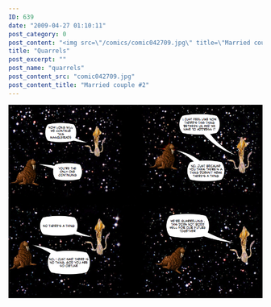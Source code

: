 ```yaml
---
ID: 639
date: "2009-04-27 01:10:11"
post_category: 0
post_content: "<img src=\"/comics/comic042709.jpg\" title=\"Married couple #2\" />"
title: "Quarrels"
post_excerpt: ""
post_name: "quarrels"
post_content_src: "comic042709.jpg"
post_content_title: "Married couple #2"
---
```



[![Married couple #2](/comics-hi-res/comic042709.jpg)](/comics-hi-res/comic042709.jpg "Married couple #2")
